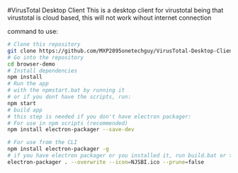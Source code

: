 #VirusTotal Desktop Client
This is a desktop client for virustotal
being that virustotal is cloud based, this will not work wihout internet connection

command to use:

```bash
# Clone this repository
git clone https://github.com/MXP2095onetechguy/VirusTotal-Desktop-Client.git
# Go into the repository
cd browser-demo
# Install dependencies
npm install
# Run the app
# with the npmstart.bat by running it
# or if you dont have the scripts, run:
npm start
# build app
# this step is needed if you don't have electron packager:
# For use in npm scripts (recommended)
npm install electron-packager --save-dev

# For use from the CLI
npm install electron-packager -g
# if you have electron packager or you installed it, run build.bat or this:
electron-packager . --overwrite --icon=NJSBI.ico --prune=false
```
